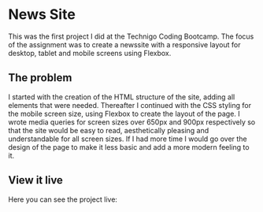 # News Site

This was the first project I did at the Technigo Coding Bootcamp. The focus of the assignment was to create a newssite with a responsive layout for desktop, tablet and mobile screens using Flexbox. 

## The problem

I started with the creation of the HTML structure of the site, adding all elements that were needed. Thereafter I continued with the CSS styling for the mobile screen size, using Flexbox to create the layout of the page. I wrote media queries for screen sizes over 650px and 900px respectively so that the site would be easy to read, aesthetically pleasing and understandable for all screen sizes. If I had more time I would go over the design of the page to make it less basic and add a more modern feeling to it.

## View it live
Here you can see the project live:  